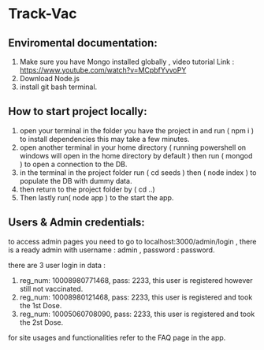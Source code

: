 # Track-Vac


## Enviromental documentation: <br>
1. Make sure you have Mongo installed globally , video tutorial Link : https://www.youtube.com/watch?v=MCpbfYvvoPY <br>
2. Download Node.js <br> 
3. install git bash terminal.

## How to start project locally: 
1. open your terminal in the folder you have the project in and run ( npm i ) to install dependencies this may take a few minutes.
2. open another terminal in your home directory ( running powershell on windows will open in the home directory by default ) then run ( mongod ) to open a connection to the DB.
3. in the terminal in the project folder run ( cd seeds ) then ( node index ) to populate the DB with dummy data.
4. then return to the project folder by ( cd ..) 
5. Then lastly run( node app ) to the start the app.

## Users & Admin credentials: 
to access admin pages you need to go to localhost:3000/admin/login , there is a ready admin with username : admin , password : password.

there are 3 user login in data : 
1. reg_num: 10008980771468, pass: 2233, this user is registered however still not vaccinated.
2. reg_num: 10008980121468, pass: 2233, this user is registered and took the 1st Dose.
3. reg_num: 10005060708090, pass: 2233, this user is registered and took the 2st Dose.

for site usages and functionalities refer to the FAQ page in the app.
